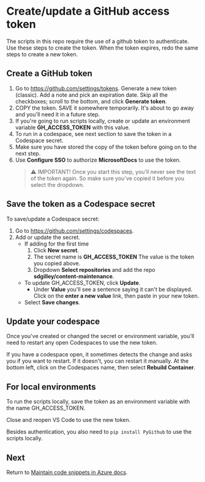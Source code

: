 # Create/update a GitHub access token

The scripts in this repo require the use of a github token to authenticate.  Use these steps to create the token.  When the token expires, redo the same steps to create a new token.

## Create a GitHub token

1. Go to https://github.com/settings/tokens.  Generate a new token (classic). Add a note and pick an expiration date.  Skip all the checkboxes; scroll to the bottom, and click **Generate token**.
1. COPY the token. SAVE it somewhere temporarily.  It's about to go away and you'll need it in a future step.  
1. If you're going to run scripts locally, create or update an environment variable **GH_ACCESS_TOKEN** with this value.
1. To run in a codespace, see next section to save the token in a Codespace secret.
1. Make sure you have stored the copy of the token before going on to the next step.
1. Use **Configure SSO** to authorize **MicrosoftDocs** to use the token.  
    > ⚠️ IMPORTANT! Once you start this step, you'll never see the text of the token again. So make sure you've copied it before you select the dropdown.

## Save the token as a Codespace secret

To save/update a Codespace secret:

1. Go to https://github.com/settings/codespaces.
1. Add or update the secret.
    * If adding for the first time
        1. Click **New secret**.  
        1. The secret name is **GH_ACCESS_TOKEN**  The value is the token you copied above.
        1. Dropdown **Select repositories** and add the repo **sdgilley/content-maintenance**.
    * To update GH_ACCESS_TOKEN, click **Update**.  
        * Under **Value** you'll see a sentence saying it can't be displayed.  Click on the **enter a new value** link, then paste in your new token.
    * Select **Save changes**.
    

## Update your codespace

Once you've created or changed the secret or environment variable, you'll need to restart any open Codespaces to use the new token.

If you have a codespace open, it sometimes detects the change and asks you if you want to restart.  If it doesn't, you can restart it manually.  At the bottom left, click on the Codespaces name, then select **Rebuild Container**.

## For local environments

To run the scripts locally, save the token as an environment variable with the name GH_ACCESS_TOKEN.

Close and reopen VS Code to use the new token.

Besides authentication, you also need to `pip install PyGithub` to use the scripts locally.

## Next

Return to [Maintain code snippets in Azure docs](code-snippets.md).